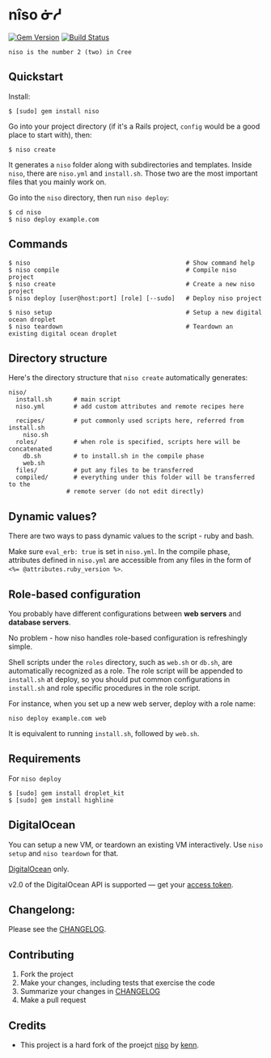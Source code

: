 # nîso ᓃᓱ

[![Gem Version](https://badge.fury.io/rb/niso.svg)](https://badge.fury.io/rb/niso) [![Build Status](https://travis-ci.org/dakotalightning/niso.svg?branch=master)](https://travis-ci.org/dakotalightning/niso)

    niso is the number 2 (two) in Cree

## Quickstart

Install:

    $ [sudo] gem install niso

Go into your project directory (if it's a Rails project, `config` would be a good place to start with), then:

    $ niso create

It generates a `niso` folder along with subdirectories and templates. Inside `niso`, there are `niso.yml` and `install.sh`. Those two are the most important files that you mainly work on.

Go into the `niso` directory, then run `niso deploy`:

    $ cd niso
    $ niso deploy example.com

## Commands

    $ niso                                           # Show command help
    $ niso compile                                   # Compile niso project
    $ niso create                                    # Create a new niso project
    $ niso deploy [user@host:port] [role] [--sudo]   # Deploy niso project

    $ niso setup                                     # Setup a new digital ocean droplet
    $ niso teardown                                  # Teardown an existing digital ocean droplet

## Directory structure

Here's the directory structure that `niso create` automatically generates:

    niso/
      install.sh      # main script
      niso.yml        # add custom attributes and remote recipes here

      recipes/        # put commonly used scripts here, referred from install.sh
        niso.sh
      roles/          # when role is specified, scripts here will be concatenated
        db.sh         # to install.sh in the compile phase
        web.sh
      files/          # put any files to be transferred
      compiled/       # everything under this folder will be transferred to the
                    # remote server (do not edit directly)

## Dynamic values?

There are two ways to pass dynamic values to the script - ruby and bash.

Make sure `eval_erb: true` is set in `niso.yml`. In the compile phase, attributes defined in `niso.yml` are accessible from any files in the form of `<%= @attributes.ruby_version %>`.

## Role-based configuration

You probably have different configurations between **web servers** and **database servers**.

No problem - how niso handles role-based configuration is refreshingly simple.

Shell scripts under the `roles` directory, such as `web.sh` or `db.sh`, are automatically recognized as a role. The role script will be appended to `install.sh` at deploy, so you should put common configurations in `install.sh` and role specific procedures in the role script.

For instance, when you set up a new web server, deploy with a role name:

    niso deploy example.com web

It is equivalent to running `install.sh`, followed by `web.sh`.

## Requirements

For `niso deploy`

    $ [sudo] gem install droplet_kit
    $ [sudo] gem install highline

## DigitalOcean
You can setup a new VM, or teardown an existing VM interactively. Use `niso setup` and `niso teardown` for that.

[DigitalOcean](https://www.digitalocean.com) only.

v2.0 of the DigitalOcean API is supported &mdash; get your [access token](https://cloud.digitalocean.com/api_access).

## Changelong:

Please see the [CHANGELOG](https://github.com/dakotalightning/niso/blob/master/CHANGELOG.md).

## Contributing

1. Fork the project
2. Make your changes, including tests that exercise the code
3. Summarize your changes in [CHANGELOG](https://github.com/dakotalightning/niso/blob/master/CHANGELOG.md)
4. Make a pull request

## Credits

- This project is a hard fork of the proejct [niso](https://github.com/kenn/niso) by [kenn](https://github.com/kenn).
